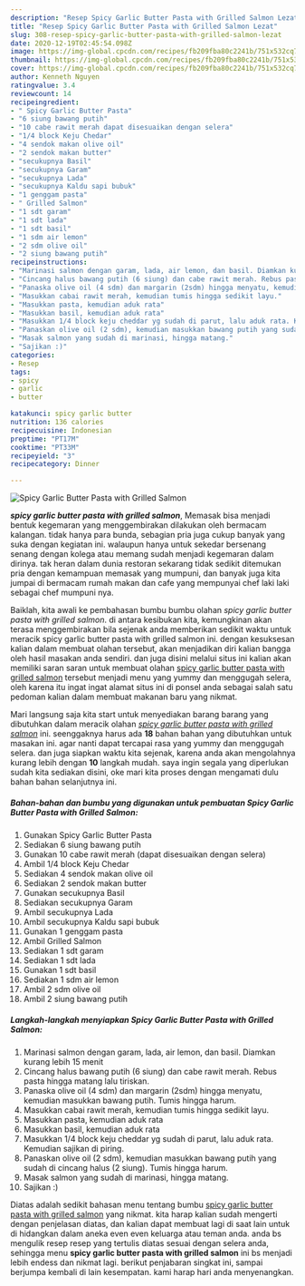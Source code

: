 ```yaml
---
description: "Resep Spicy Garlic Butter Pasta with Grilled Salmon Lezat"
title: "Resep Spicy Garlic Butter Pasta with Grilled Salmon Lezat"
slug: 308-resep-spicy-garlic-butter-pasta-with-grilled-salmon-lezat
date: 2020-12-19T02:45:54.098Z
image: https://img-global.cpcdn.com/recipes/fb209fba80c2241b/751x532cq70/spicy-garlic-butter-pasta-with-grilled-salmon-foto-resep-utama.jpg
thumbnail: https://img-global.cpcdn.com/recipes/fb209fba80c2241b/751x532cq70/spicy-garlic-butter-pasta-with-grilled-salmon-foto-resep-utama.jpg
cover: https://img-global.cpcdn.com/recipes/fb209fba80c2241b/751x532cq70/spicy-garlic-butter-pasta-with-grilled-salmon-foto-resep-utama.jpg
author: Kenneth Nguyen
ratingvalue: 3.4
reviewcount: 14
recipeingredient:
- " Spicy Garlic Butter Pasta"
- "6 siung bawang putih"
- "10 cabe rawit merah dapat disesuaikan dengan selera"
- "1/4 block Keju Chedar"
- "4 sendok makan olive oil"
- "2 sendok makan butter"
- "secukupnya Basil"
- "secukupnya Garam"
- "secukupnya Lada"
- "secukupnya Kaldu sapi bubuk"
- "1 genggam pasta"
- " Grilled Salmon"
- "1 sdt garam"
- "1 sdt lada"
- "1 sdt basil"
- "1 sdm air lemon"
- "2 sdm olive oil"
- "2 siung bawang putih"
recipeinstructions:
- "Marinasi salmon dengan garam, lada, air lemon, dan basil. Diamkan kurang lebih 15 menit"
- "Cincang halus bawang putih (6 siung) dan cabe rawit merah. Rebus pasta hingga matang lalu tiriskan."
- "Panaska olive oil (4 sdm) dan margarin (2sdm) hingga menyatu, kemudian masukkan bawang putih. Tumis hingga harum."
- "Masukkan cabai rawit merah, kemudian tumis hingga sedikit layu."
- "Masukkan pasta, kemudian aduk rata"
- "Masukkan basil, kemudian aduk rata"
- "Masukkan 1/4 block keju cheddar yg sudah di parut, lalu aduk rata. Kemudian sajikan di piring."
- "Panaskan olive oil (2 sdm), kemudian masukkan bawang putih yang sudah di cincang halus (2 siung). Tumis hingga harum."
- "Masak salmon yang sudah di marinasi, hingga matang."
- "Sajikan :)"
categories:
- Resep
tags:
- spicy
- garlic
- butter

katakunci: spicy garlic butter 
nutrition: 136 calories
recipecuisine: Indonesian
preptime: "PT17M"
cooktime: "PT33M"
recipeyield: "3"
recipecategory: Dinner

---
```



![Spicy Garlic Butter Pasta with Grilled Salmon](https://img-global.cpcdn.com/recipes/fb209fba80c2241b/751x532cq70/spicy-garlic-butter-pasta-with-grilled-salmon-foto-resep-utama.jpg)

<b><i>spicy garlic butter pasta with grilled salmon</i></b>, Memasak bisa menjadi bentuk kegemaran yang menggembirakan dilakukan oleh bermacam kalangan. tidak hanya para bunda, sebagian pria juga cukup banyak yang suka dengan kegiatan ini. walaupun hanya untuk sekedar bersenang senang dengan kolega atau memang sudah menjadi kegemaran dalam dirinya. tak heran dalam dunia restoran sekarang tidak sedikit ditemukan pria dengan kemampuan memasak yang mumpuni, dan banyak juga kita jumpai di bermacam rumah makan dan cafe yang mempunyai chef laki laki sebagai chef mumpuni nya.



Baiklah, kita awali ke pembahasan bumbu bumbu olahan <i>spicy garlic butter pasta with grilled salmon</i>. di antara kesibukan kita, kemungkinan akan terasa menggembirakan bila sejenak anda memberikan sedikit waktu untuk meracik spicy garlic butter pasta with grilled salmon ini. dengan kesuksesan kalian dalam membuat olahan tersebut, akan menjadikan diri kalian bangga oleh hasil masakan anda sendiri. dan juga disini melalui situs ini kalian akan memiliki saran saran untuk membuat olahan <u>spicy garlic butter pasta with grilled salmon</u> tersebut menjadi menu yang yummy dan menggugah selera, oleh karena itu ingat ingat alamat situs ini di ponsel anda sebagai salah satu pedoman kalian dalam membuat makanan baru yang nikmat.


Mari langsung saja kita start untuk menyediakan barang barang yang dibutuhkan dalam meracik olahan <u><i>spicy garlic butter pasta with grilled salmon</i></u> ini. seenggaknya harus ada <b>18</b> bahan bahan yang dibutuhkan untuk masakan ini. agar nanti dapat tercapai rasa yang yummy dan menggugah selera. dan juga siapkan waktu kita sejenak, karena anda akan mengolahnya kurang lebih dengan <b>10</b> langkah mudah. saya ingin segala yang diperlukan sudah kita sediakan disini, oke mari kita proses dengan mengamati dulu bahan bahan selanjutnya ini.

<!--inarticleads1-->

##### Bahan-bahan dan bumbu yang digunakan untuk pembuatan Spicy Garlic Butter Pasta with Grilled Salmon:

1. Gunakan  Spicy Garlic Butter Pasta
1. Sediakan 6 siung bawang putih
1. Gunakan 10 cabe rawit merah (dapat disesuaikan dengan selera)
1. Ambil 1/4 block Keju Chedar
1. Sediakan 4 sendok makan olive oil
1. Sediakan 2 sendok makan butter
1. Gunakan secukupnya Basil
1. Sediakan secukupnya Garam
1. Ambil secukupnya Lada
1. Ambil secukupnya Kaldu sapi bubuk
1. Gunakan 1 genggam pasta
1. Ambil  Grilled Salmon
1. Sediakan 1 sdt garam
1. Sediakan 1 sdt lada
1. Gunakan 1 sdt basil
1. Sediakan 1 sdm air lemon
1. Ambil 2 sdm olive oil
1. Ambil 2 siung bawang putih




<!--inarticleads2-->

##### Langkah-langkah menyiapkan Spicy Garlic Butter Pasta with Grilled Salmon:

1. Marinasi salmon dengan garam, lada, air lemon, dan basil. Diamkan kurang lebih 15 menit
1. Cincang halus bawang putih (6 siung) dan cabe rawit merah. Rebus pasta hingga matang lalu tiriskan.
1. Panaska olive oil (4 sdm) dan margarin (2sdm) hingga menyatu, kemudian masukkan bawang putih. Tumis hingga harum.
1. Masukkan cabai rawit merah, kemudian tumis hingga sedikit layu.
1. Masukkan pasta, kemudian aduk rata
1. Masukkan basil, kemudian aduk rata
1. Masukkan 1/4 block keju cheddar yg sudah di parut, lalu aduk rata. Kemudian sajikan di piring.
1. Panaskan olive oil (2 sdm), kemudian masukkan bawang putih yang sudah di cincang halus (2 siung). Tumis hingga harum.
1. Masak salmon yang sudah di marinasi, hingga matang.
1. Sajikan :)




Diatas adalah sedikit bahasan menu tentang bumbu <u>spicy garlic butter pasta with grilled salmon</u> yang nikmat. kita harap kalian sudah mengerti dengan penjelasan diatas, dan kalian dapat membuat lagi di saat lain untuk di hidangkan dalam aneka even even keluarga atau teman anda. anda bs mengulik resep resep yang tertulis diatas sesuai dengan selera anda, sehingga menu <b>spicy garlic butter pasta with grilled salmon</b> ini bs menjadi lebih endess dan nikmat lagi. berikut penjabaran singkat ini, sampai berjumpa kembali di lain kesempatan. kami harap hari anda menyenangkan.
